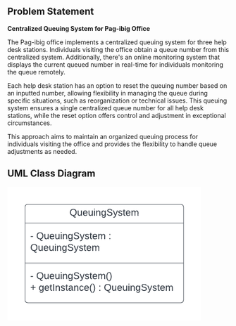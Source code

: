 ## Problem Statement
**Centralized Queuing System for Pag-ibig Office**

The Pag-ibig office implements a centralized queuing system for three help desk stations. Individuals visiting the office obtain a queue number from this centralized system. Additionally, there's an online monitoring system that displays the current queued number in real-time for individuals monitoring the queue remotely.

Each help desk station has an option to reset the queuing number based on an inputted number, allowing flexibility in managing the queue during specific situations, such as reorganization or technical issues. This queuing system ensures a single centralized queue number for all help desk stations, while the reset option offers control and adjustment in exceptional circumstances.

This approach aims to maintain an organized queuing process for individuals visiting the office and provides the flexibility to handle queue adjustments as needed.

## UML Class Diagram
![alt text](https://github.com/KrisP-Sandoval/SoftEng1/blob/64732a42c4352e99f73c0198603b8ffdaf76c1e1/singletonPattern/UML_Class%20Diagram_Singleton%20Pattern.png?raw=true)